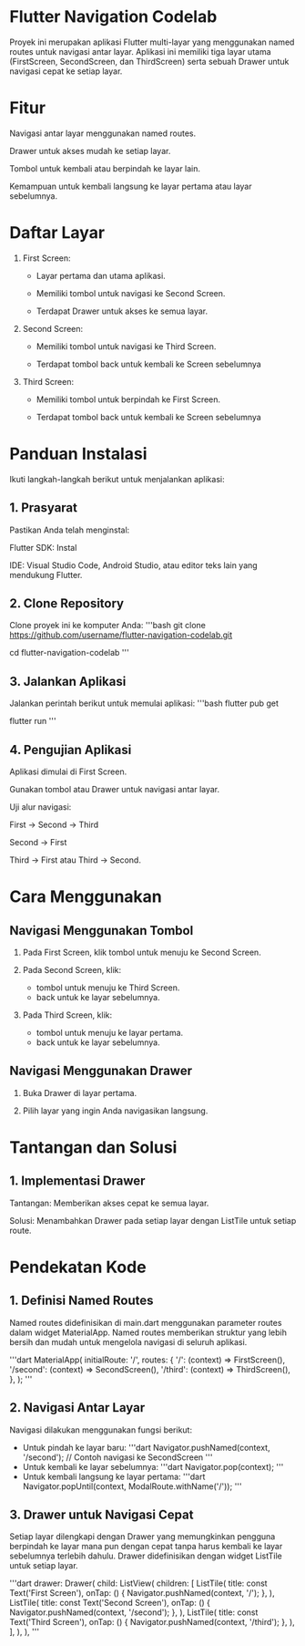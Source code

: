 # Flutter Navigation Codelab
Proyek ini merupakan aplikasi Flutter multi-layar yang menggunakan named routes untuk navigasi antar layar. Aplikasi ini memiliki tiga layar utama (FirstScreen, SecondScreen, dan ThirdScreen) serta sebuah Drawer untuk navigasi cepat ke setiap layar.

# Fitur
Navigasi antar layar menggunakan named routes.

Drawer untuk akses mudah ke setiap layar.

Tombol untuk kembali atau berpindah ke layar lain.

Kemampuan untuk kembali langsung ke layar pertama atau layar sebelumnya.

# Daftar Layar
1. First Screen:

    - Layar pertama dan utama aplikasi.

    - Memiliki tombol untuk navigasi ke Second Screen.

    - Terdapat Drawer untuk akses ke semua layar.

2. Second Screen:

    - Memiliki tombol untuk navigasi ke Third Screen.

    - Terdapat tombol back untuk kembali ke Screen sebelumnya

3. Third Screen:

    - Memiliki tombol untuk berpindah ke First Screen.

    - Terdapat tombol back untuk kembali ke Screen sebelumnya

# Panduan Instalasi
Ikuti langkah-langkah berikut untuk menjalankan aplikasi:

## 1. Prasyarat
Pastikan Anda telah menginstal:

Flutter SDK: Instal 

IDE: Visual Studio Code, Android Studio, atau editor teks lain yang mendukung Flutter.

## 2. Clone Repository
Clone proyek ini ke komputer Anda:
'''bash
git clone https://github.com/username/flutter-navigation-codelab.git

cd flutter-navigation-codelab
'''
## 3. Jalankan Aplikasi
Jalankan perintah berikut untuk memulai aplikasi:
'''bash
flutter pub get

flutter run
'''
## 4. Pengujian Aplikasi
Aplikasi dimulai di First Screen.

Gunakan tombol atau Drawer untuk navigasi antar layar.

Uji alur navigasi:

First → Second → Third

Second → First

Third → First atau Third → Second.

# Cara Menggunakan
## Navigasi Menggunakan Tombol
1. Pada First Screen, klik tombol untuk menuju ke Second Screen.

2. Pada Second Screen, klik:
    - tombol untuk menuju ke Third Screen.
    - back untuk ke layar sebelumnya.

3. Pada Third Screen, klik:

    - tombol untuk menuju ke layar pertama.
    - back untuk ke layar sebelumnya.

## Navigasi Menggunakan Drawer
1. Buka Drawer di layar pertama.

2. Pilih layar yang ingin Anda navigasikan langsung.

# Tantangan dan Solusi
## 1. Implementasi Drawer
Tantangan: Memberikan akses cepat ke semua layar.

Solusi: Menambahkan Drawer pada setiap layar dengan ListTile untuk setiap route.

# Pendekatan Kode
## 1. Definisi Named Routes
Named routes didefinisikan di main.dart menggunakan parameter routes dalam widget MaterialApp. Named routes memberikan struktur yang lebih bersih dan mudah untuk mengelola navigasi di seluruh aplikasi.

'''dart
MaterialApp(
  initialRoute: '/',
  routes: {
    '/': (context) => FirstScreen(),
    '/second': (context) => SecondScreen(),
    '/third': (context) => ThirdScreen(),
  },
);
'''
## 2. Navigasi Antar Layar
Navigasi dilakukan menggunakan fungsi berikut:

- Untuk pindah ke layar baru:
'''dart
Navigator.pushNamed(context, '/second'); // Contoh navigasi ke SecondScreen
'''
- Untuk kembali ke layar sebelumnya:
'''dart
Navigator.pop(context);
'''
- Untuk kembali langsung ke layar pertama:
'''dart
Navigator.popUntil(context, ModalRoute.withName('/'));
'''
## 3. Drawer untuk Navigasi Cepat
Setiap layar dilengkapi dengan Drawer yang memungkinkan pengguna berpindah ke layar mana pun dengan cepat tanpa harus kembali ke layar sebelumnya terlebih dahulu. Drawer didefinisikan dengan widget ListTile untuk setiap layar.

'''dart
drawer: Drawer(
  child: ListView(
    children: [
      ListTile(
        title: const Text('First Screen'),
        onTap: () {
          Navigator.pushNamed(context, '/');
        },
      ),
      ListTile(
        title: const Text('Second Screen'),
        onTap: () {
          Navigator.pushNamed(context, '/second');
        },
      ),
      ListTile(
        title: const Text('Third Screen'),
        onTap: () {
          Navigator.pushNamed(context, '/third');
        },
      ),
    ],
  ),
),
'''


